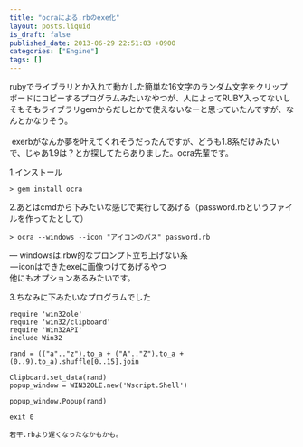 ```yaml
---
title: "ocraによる.rbのexe化"
layout: posts.liquid
is_draft: false
published_date: 2013-06-29 22:51:03 +0900
categories: ["Engine"]
tags: []
---
```


rubyでライブラリとか入れて動かした簡単な16文字のランダム文字をクリップボードにコピーするプログラムみたいなやつが、人によってRUBY入ってないしそもそもライブラリgemからだしとかで使えないなーと思っていたんですが、なんとかなりそう。  
&nbsp;  
&nbsp;exerbがなんか夢を叶えてくれそうだったんですが、どうも1.8系だけみたいで、じゃあ1.9は？とか探してたらありました。ocra先輩です。

1.インストール

    > gem install ocra

2.あとはcmdから下みたいな感じで実行してあげる（password.rbというファイルを作ってたとして）

    > ocra --windows --icon "アイコンのパス" password.rb

— windowsは.rbw的なプロンプト立ち上げない系  
 — iconはできたexeに画像つけてあげるやつ  
他にもオプションあるみたいです。

3.ちなみに下みたいなプログラムでした

    require 'win32ole'
    require 'win32/clipboard'
    require 'Win32API'
    include Win32

    rand = (("a".."z").to_a + ("A".."Z").to_a + (0..9).to_a).shuffle[0..15].join

    Clipboard.set_data(rand)
    popup_window = WIN32OLE.new('Wscript.Shell')

    popup_window.Popup(rand)

    exit 0

    若干.rbより遅くなったなかもかも。


